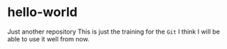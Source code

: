 # hello-world
Just another repository
This is just the training for the `Git` I think I will be able to use it well from now.
